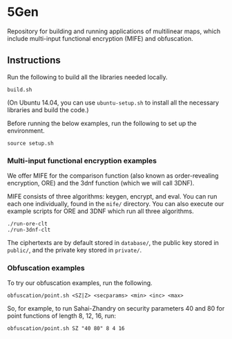 # 5Gen 

Repository for building and running applications of multilinear maps, which 
include multi-input functional encryption (MIFE) and obfuscation.

## Instructions

Run the following to build all the libraries needed locally.
```
build.sh
```
(On Ubuntu 14.04, you can use `ubuntu-setup.sh` to install all the necessary 
libraries and build the code.)

Before running the below examples, run the following to set up the environment.
```
source setup.sh
```

### Multi-input functional encryption examples

We offer MIFE for the comparison function (also known as order-revealing 
encryption, ORE) and the 3dnf function (which we will call 3DNF).

MIFE consists of three algorithms: keygen, encrypt, and eval. You can run each 
one individually, found in the `mife/` directory. You can also execute our 
example scripts for ORE and 3DNF which run all three algorithms.
```
./run-ore-clt
./run-3dnf-clt
````
The ciphertexts are by default stored in `database/`, the public key stored in 
`public/`, and the private key stored in `private/`.

### Obfuscation examples

To try our obfuscation examples, run the following.
```
obfuscation/point.sh <SZ|Z> <secparams> <min> <inc> <max>
````
So, for example, to run Sahai-Zhandry on security parameters 40 and 80 for
point functions of length 8, 12, 16, run:
```
obfuscation/point.sh SZ "40 80" 8 4 16
````
